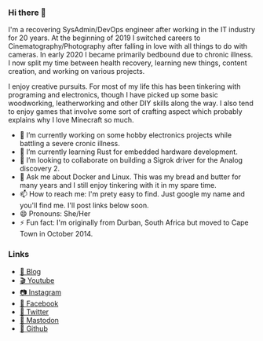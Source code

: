 ### Hi there 👋

I'm a recovering SysAdmin/DevOps engineer after working in the IT industry for 20 years. At the beginning of 2019 I switched careers to Cinematography/Photography after falling in love with all things to do with cameras. In early 2020 I became primarily bedbound due to chronic illness. I now split my time between health recovery, learning new things, content creation, and working on various projects.

I enjoy creative pursuits. For most of my life this has been tinkering with programing and electronics, though I have picked up some basic woodworking, leatherworking and other DIY skills along the way. I also tend to enjoy games that involve some sort of crafting aspect which probably explains why I love Minecraft so much.

- 🔭 I’m currently working on some hobby electronics projects while battling a severe cronic illness.
- 🌱 I’m currently learning Rust for embedded hardware development.
- 👯 I’m looking to collaborate on building a Sigrok driver for the Analog discovery 2.
- 💬 Ask me about Docker and Linux. This was my bread and butter for many years and I still enjoy tinkering with it in my spare time.
- 📫 How to reach me: I'm prety easy to find. Just google my name and you'll find me. I'll post links below soon.
- 😄 Pronouns: She/Her
- ⚡ Fun fact: I'm originally from Durban, South Africa but moved to Cape Town in October 2014.

### Links
- [📜 Blog](https://unakarlsen.com)
- [🎬 Youtube](https://www.youtube.com/unakarlsen)
- [📷 Instagram](https://www.instagram.com/unakarlsen/)
- [👩 Facebook](https://www.facebook.com/Una-Karlsen-281583519190225/)
- [🐤 Twitter](https://twitter.com/smilyborg/)
- [🐘 Mastodon](https://tech.lgbt/@UnaKarlsen)
- [🐙 Github](https://github.com/UnaKarlsen/)
